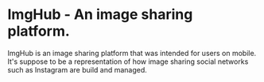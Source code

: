 # ImgHub - An image sharing platform. 

ImgHub is an image sharing platform that was intended for users on mobile. It's suppose to be a representation of how image sharing social networks such as Instagram are build and managed.
